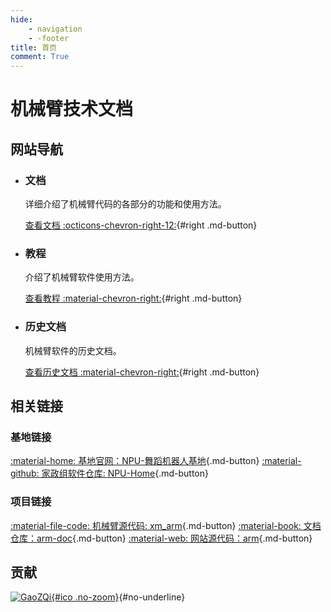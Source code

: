```yaml
---
hide:
    - navigation
    - -footer
title: 首页
comment: True
---
```


# 机械臂技术文档

## 网站导航

<div class="grid cards" markdown>

-   ### 文档

    详细介绍了机械臂代码的各部分的功能和使用方法。

    [查看文档 :octicons-chevron-right-12:](page/doc/index.md){#right .md-button}

-   ### 教程

    介绍了机械臂软件使用方法。

    [查看教程 :material-chevron-right:](page/tutorial/index.md){#right .md-button}

-   ### 历史文档

    机械臂软件的历史文档。

    [查看历史文档 :material-chevron-right:](page/history/index.md){#right .md-button}

</div>

## 相关链接

### 基地链接

[:material-home: 基地官网：NPU-舞蹈机器人基地](https://npu-home.github.io/home/){.md-button}
[:material-github: 家政组软件仓库: NPU-Home](https://github.com/NPU-Home){.md-button}

### 项目链接

[:material-file-code: 机械臂源代码: xm_arm](https://github.com/NPU-Home/xm_arm.git){.md-button}
[:material-book: 文档仓库：arm-doc](https://github.com/NPU-Home/arm-doc){.md-button}
[:material-web: 网站源代码：arm](https://github.com/NPU-Home/arm){.md-button}

## 贡献

[![GaoZQi](https://avatars.githubusercontent.com/u/62362150?v=4){#ico .no-zoom}](https://github.com/GaoZQi){#no-underline}